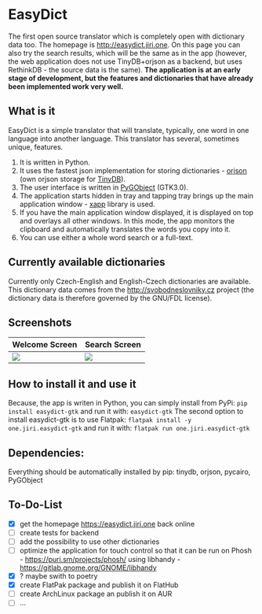 # EasyDict
The first open source translator which is completely open with dictionary data too. The homepage is http://easydict.jiri.one. On this page you can also try the search results, which will be the same as in the app (however, the web application does not use TinyDB+orjson as a backend, but uses RethinkDB - the source data is the same). 
**The application is at an early stage of development, but the features and dictionaries that have already been implemented work very well.**

## What is it

EasyDict is a simple translator that will translate, typically, one word in one language into another language. This translator has several, sometimes unique, features. 

1. It is written in Python.
2. It uses the fastest json implementation for storing dictionaries - [orjson](https://github.com/ijl/orjson) (own orjson storage for [TinyDB](https://tinydb.readthedocs.io)).
3. The user interface is written in [PyGObject](https://pygobject.readthedocs.io) (GTK3.0).
4. The application starts hidden in tray and tapping tray brings up the main application window - [xapp](https://github.com/linuxmint/xapp) library is used.
5. If you have the main application window displayed, it is displayed on top and overlays all other windows. In this mode, the app monitors the clipboard and automatically translates the words you copy into it.
6. You can use either a whole word search or a full-text.

## Currently available dictionaries
Currently only Czech-English and English-Czech dictionaries are available. This dictionary data comes from the http://svobodneslovniky.cz project (the dictionary data is therefore governed by the GNU/FDL license).

Screenshots
---


| Welcome Screen| Search Screen |
| -------- | -------- |
| ![](https://i.imgur.com/aTeNxq7.png)     | ![](https://i.imgur.com/tWvsQeQ.png)     |

How to install it and use it
---
Because, the app is writen in Python, you can simply install from PyPi:
`pip install easydict-gtk`
and run it with:
`easydict-gtk`
The second option to install easydict-gtk is to use Flatpak:
`flatpak install -y one.jiri.easydict-gtk`
and run it with:
`flatpak run one.jiri.easydict-gtk    `

Dependencies:
---
Everything should be automatically installed by pip: tinydb, orjson, pycairo, PyGObject

To-Do-List
---
- [X] get the homepage https://easydict.jiri.one back online
- [ ] create tests for backend
- [ ] add the possibility to use other dictionaries
- [ ] optimize the application for touch control so that it can be run on Phosh - https://puri.sm/projects/phosh/ using libhandy - https://gitlab.gnome.org/GNOME/libhandy
- [X] ? maybe swith to poetry
- [X] create FlatPak package and publish it on FlatHub
- [ ] create ArchLinux package an publish it on AUR
- [ ] ...
